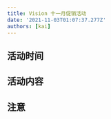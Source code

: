 ```yaml
---
title: Vision 十一月促销活动
date: '2021-11-03T01:07:37.277Z'
authors: [kai]
---
```


## 活动时间

## 活动内容

## 注意

